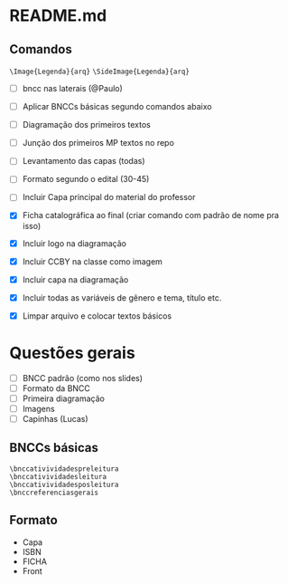 README.md
======

Comandos
--------

`\Image{Legenda}{arq}`
`\SideImage{Legenda}{arq}`

- [ ] bncc nas laterais (@Paulo)
- [ ] Aplicar BNCCs básicas segundo comandos abaixo
- [ ] Diagramação dos primeiros textos
- [ ] Junção dos primeiros MP textos no repo
- [ ] Levantamento das capas (todas)


- [ ] Formato segundo o edital (30-45) 
- [ ] Incluir Capa principal do material do professor
- [X] Ficha catalográfica ao final (criar comando com padrão de nome pra isso)
- [X] Incluir logo na diagramação
- [X] Incluir CCBY na classe como imagem
- [X] Incluir capa na diagramação
- [X] Incluir todas as variáveis de gênero e tema, título etc. 
- [X] Limpar arquivo e colocar textos básicos 


Questões gerais
===============

- [ ] BNCC padrão (como nos slides)
- [ ] Formato da BNCC
- [ ] Primeira diagramação
- [ ] Imagens 
- [ ] Capinhas (Lucas)

BNCCs básicas
-------------

	\bnccativividadespreleitura
	\bnccativividadesleitura
	\bnccativividadesposleitura
	\bnccreferenciasgerais


Formato
-------

* Capa 
* ISBN
* FICHA
* Front




